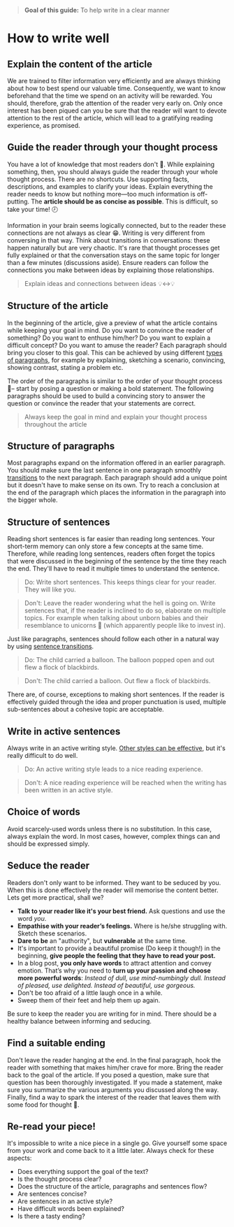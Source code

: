> **Goal of this guide:** To help write in a clear manner

# How to write well

## Explain the content of the article

We are trained to filter information very efficiently and are always thinking about how to best spend our valuable time. Consequently, we want to know beforehand that the time we spend on an activity will be rewarded. You should, therefore, grab the attention of the reader very early on. Only once interest has been piqued can you be sure that the reader will want to devote attention to the rest of the article, which will lead to a gratifying reading experience, as promised.

## Guide the reader through your thought process

You have a lot of knowledge that most readers don't 💾. While explaining something, then, you should always guide the reader through your whole thought process. There are no shortcuts. Use supporting facts, descriptions, and examples to clarify your ideas. Explain everything the reader needs to know but nothing more—too much information is off-putting. The **article should be as concise as possible**. This is difficult, so take your time! 🕗

Information in your brain seems logically connected, but to the reader these connections are not always as clear 😁. Writing is very different from conversing in that way. Think about transitions in conversations: these happen naturally but are very chaotic. It's rare that thought processes get fully explained or that the conversation stays on the same topic for longer than a few minutes (discussions aside). Ensure readers can follow the connections you make between ideas by explaining those relationships.

> Explain ideas and connections between ideas :bulb::left_right_arrow::bulb:


## Structure of the article

In the beginning of the article, give a preview of what the article contains while keeping your goal in mind. Do you want to convince the reader of something? Do you want to enthuse him/her? Do you want to explain a difficult concept? Do you want to amuse the reader? Each paragraph should bring you closer to this goal. This can be achieved by using different [types of paragraphs](http://patternbasedwriting.com/elementary_writing_success/paragraph-examples/), for example by explaining, sketching a scenario, convincing, showing contrast, stating a problem etc.

The order of the paragraphs is similar to the order of your thought process 💭– start by posing a question or making a bold statement. The following paragraphs should be used to build a convincing story to answer the question or convince the reader that your statements are correct.

> Always keep the goal in mind and explain your thought process throughout the article


## Structure of paragraphs

Most paragraphs expand on the information offered in an earlier paragraph. You should make sure the last sentence in one paragraph smoothly [transitions](../transitions/) to the next paragraph.
Each paragraph should add a unique point but it doesn't have to make sense on its own. Try to reach a conclusion at the end of the paragraph which places the information in the paragraph into the bigger whole.

## Structure of sentences

Reading short sentences is far easier than reading long sentences. Your short-term memory can only store a few concepts at the same time. Therefore, while reading long sentences, readers often forget the topics that were discussed in the beginning of the sentence by the time they reach the end. They'll have to read it multiple times to understand the sentence.

> Do: Write short sentences. This keeps things clear for your reader. They will like you.

>Don't: Leave the reader wondering what the hell is going on. Write sentences that, if the reader is inclined to do so, elaborate on multiple topics. For example when talking about unborn babies and their resemblance to unicorns 🤔 (which apparently people like to invest in).

Just like paragraphs, sentences should follow each other in a natural way by using [sentence transitions](https://writing.wisc.edu/Handbook/Transitions.html).

> Do: The child carried a balloon. The balloon popped open and out flew a flock of blackbirds.

>Don't: The child carried a balloon. Out flew a flock of blackbirds.

There are, of course, exceptions to making short sentences. If the reader is effectively guided through the idea and proper punctuation is used, multiple sub-sentences about a cohesive topic are acceptable.

## Write in active sentences

Always write in an active writing style. [Other styles can be effective](https://writing.wisc.edu/Handbook/CCS_activevoice.html), but it's really difficult to do well.

> Do: An active writing style leads to a nice reading experience.

> Don't: A nice reading experience will be reached when the writing has been written in an active style.

## Choice of words

Avoid scarcely-used words unless there is no substitution. In this case, always explain the word. In most cases, however, complex things can and should be expressed simply.

## Seduce the reader

Readers don't only want to be informed. They want to be seduced by you. When this is done effectively the reader will memorise the content better. Lets get more practical, shall we?

* **Talk to your reader like it's your best friend.** Ask questions and use the word *you*.
* **Empathise with your reader’s feelings.** Where is he/she struggling with. Sketch these scenarios.
* **Dare to be** an "authority", but **vulnerable** at the same time.
* It's important to provide a beautiful promise (Do keep it though!) in the beginning, **give people the feeling that they have to read your post.**
* In a blog post, **you only have words** to attract attention and convey emotion. That’s why you need to **turn up your passion and choose more powerful words**: *Instead of dull, use mind-numbingly dull. Instead of pleased, use delighted. Instead of beautiful, use gorgeous.*  
* Don't be too afraid of a little laugh once in a while.
* Sweep them of their feet and help them up again.

Be sure to keep the reader you are writing for in mind. There should be a healthy balance between informing and seducing.

## Find a suitable ending

Don't leave the reader hanging at the end. In the final paragraph, hook the reader with something that makes him/her crave for more. Bring the reader back to the goal of the article. If you posed a question, make sure that question has been thoroughly investigated. If you made a statement, make sure you summarize the various arguments you discussed along the way. Finally, find a way to spark the interest of the reader that leaves them with some food for thought :fried_shrimp:.

## Re-read your piece!

It's impossible to write a nice piece in a single go. Give yourself some space from your work and come back to it a little later. Always check for these aspects:

* Does everything support the goal of the text?
* Is the thought process clear?
* Does the structure of the article, paragraphs and sentences flow?
* Are sentences concise?
* Are sentences in an active style?
* Have difficult words been explained?
* Is there a tasty ending?
